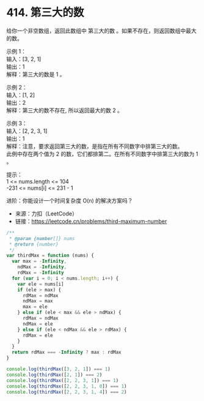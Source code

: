 # 414. 第三大的数

给你一个非空数组，返回此数组中 第三大的数 。如果不存在，则返回数组中最大的数。

示例 1：  
输入：[3, 2, 1]  
输出：1  
解释：第三大的数是 1 。

示例 2：  
输入：[1, 2]  
输出：2  
解释：第三大的数不存在, 所以返回最大的数 2 。

示例 3：  
输入：[2, 2, 3, 1]  
输出：1  
解释：注意，要求返回第三大的数，是指在所有不同数字中排第三大的数。  
此例中存在两个值为 2 的数，它们都排第二。在所有不同数字中排第三大的数为 1 。

提示：  
1 <= nums.length <= 104  
-231 <= nums[i] <= 231 - 1

进阶：你能设计一个时间复杂度 O(n) 的解决方案吗？

- 来源：力扣（LeetCode）  
- 链接：https://leetcode.cn/problems/third-maximum-number

```javascript
/**
 * @param {number[]} nums
 * @return {number}
 */
var thirdMax = function (nums) {
  var max = -Infinity,
    ndMax = -Infinity,
    rdMax = -Infinity
  for (var i = 0; i < nums.length; i++) {
    var ele = nums[i]
    if (ele > max) {
      rdMax = ndMax
      ndMax = max
      max = ele
    } else if (ele < max && ele > ndMax) {
      rdMax = ndMax
      ndMax = ele
    } else if (ele < ndMax && ele > rdMax) {
      rdMax = ele
    }
  }
  return rdMax === -Infinity ? max : rdMax
}

console.log(thirdMax([3, 2, 1]) === 1)
console.log(thirdMax([2, 1]) === 2)
console.log(thirdMax([2, 2, 3, 1]) === 1)
console.log(thirdMax([2, 2, 3, 1, 0]) === 1)
console.log(thirdMax([2, 2, 3, 1, 4]) === 2)
```
